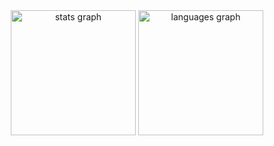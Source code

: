 <div align="center">
  <img src="https://github-readme-stats.vercel.app/api?username=JVGREENN2&hide_title=false&hide_rank=false&show_icons=true&include_all_commits=true&count_private=true&disable_animations=false&theme=chartreuse-dark&hide=en&hide_border=false&order=1" height="200" alt="stats graph"  />
  <img src="https://github-readme-stats.vercel.app/api/top-langs?username=JVGREENN2&locale=pt-br&hide_title=false&layout=compact&card_width=320&langs_count=5&theme=chartreuse-dark&hide_border=false&order=2" height="200" alt="languages graph"  />
</div>

###
